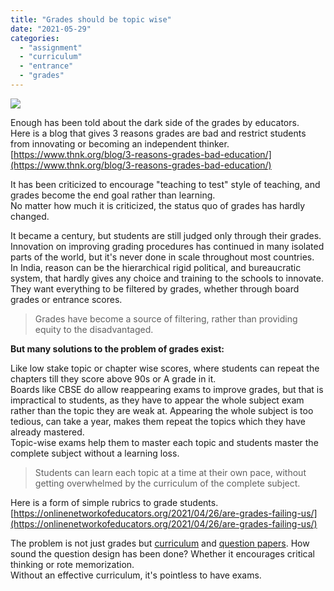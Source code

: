 ```yaml
---
title: "Grades should be topic wise"
date: "2021-05-29"
categories: 
  - "assignment"
  - "curriculum"
  - "entrance"
  - "grades"
---
```


![](https://iambrainstorming.files.wordpress.com/2021/05/grades.jpeg?w=1024)

Enough has been told about the dark side of the grades by educators.  
Here is a blog that gives 3 reasons grades are bad and restrict students from innovating or becoming an independent thinker.  
[https://www.thnk.org/blog/3-reasons-grades-bad-education/](https://www.thnk.org/blog/3-reasons-grades-bad-education/)

It has been criticized to encourage "teaching to test" style of teaching, and grades become the end goal rather than learning.  
No matter how much it is criticized, the status quo of grades has hardly changed.

It became a century, but students are still judged only through their grades. Innovation on improving grading procedures has continued in many isolated parts of the world, but it's never done in scale throughout most countries.  
In India, reason can be the hierarchical rigid political, and bureaucratic system, that hardly gives any choice and training to the schools to innovate. They want everything to be filtered by grades, whether through board grades or entrance scores.

> Grades have become a source of filtering, rather than providing equity to the disadvantaged.

**But many solutions to the problem of grades exist:**  

Like low stake topic or chapter wise scores, where students can repeat the chapters till they score above 90s or A grade in it.  
Boards like CBSE do allow reappearing exams to improve grades, but that is impractical to students, as they have to appear the whole subject exam rather than the topic they are weak at. Appearing the whole subject is too tedious, can take a year, makes them repeat the topics which they have already mastered.  
Topic-wise exams help them to master each topic and students master the complete subject without a learning loss.

> Students can learn each topic at a time at their own pace, without getting overwhelmed by the curriculum of the complete subject.

  
Here is a form of simple rubrics to grade students.  
[https://onlinenetworkofeducators.org/2021/04/26/are-grades-failing-us/](https://onlinenetworkofeducators.org/2021/04/26/are-grades-failing-us/)

The problem is not just grades but [curriculum](https://iambrainstorming.wordpress.com/2017/01/14/all-books-that-dont-meet-the-learning-criteria-must-be-taken-off/) and [question papers](https://nbviewer.jupyter.org/urls/cbse-probing.hashbase.io/Chemistry%202017.ipynb). How sound the question design has been done? Whether it encourages critical thinking or rote memorization.  
Without an effective curriculum, it's pointless to have exams.
